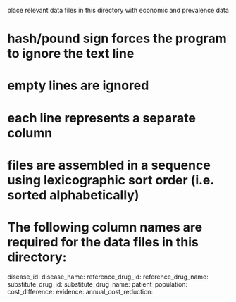 place relevant data files in this directory with economic and prevalence data

# hash/pound sign forces the program to ignore the text line
# empty lines are ignored
# each line represents a separate column
# files are assembled in a sequence using lexicographic sort order (i.e. sorted alphabetically)


# The following column names are required for the data files in this directory:
disease_id:
disease_name:
reference_drug_id: 
reference_drug_name:
substitute_drug_id: 
substitute_drug_name:
patient_population:
cost_difference:
evidence:
annual_cost_reduction:

